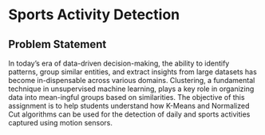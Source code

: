 # Sports Activity Detection

## Problem Statement

In today’s era of data-driven decision-making, the ability to identify patterns, group similar entities, and extract insights from large datasets has become in-dispensable across various domains. Clustering, a fundamental technique in unsupervised machine learning, plays a key role in organizing data into mean-ingful groups based on similarities. The objective of this assignment is to help students understand how K-Means and Normalized Cut algorithms can be used for the detection of daily and sports activities captured using motion sensors.